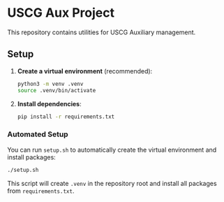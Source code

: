 # USCG Aux Project

This repository contains utilities for USCG Auxiliary management.

## Setup

1. **Create a virtual environment** (recommended):

   ```bash
   python3 -m venv .venv
   source .venv/bin/activate
   ```

2. **Install dependencies**:

   ```bash
   pip install -r requirements.txt
   ```

### Automated Setup

You can run `setup.sh` to automatically create the virtual environment and install packages:

```bash
./setup.sh
```

This script will create `.venv` in the repository root and install all packages from `requirements.txt`.
